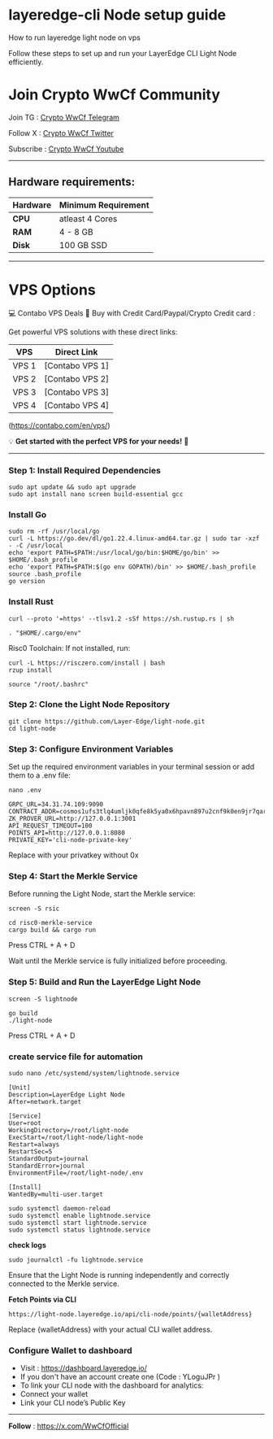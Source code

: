 # layeredge-cli Node setup guide
How to run layeredge light node on vps

Follow these steps to set up and run your LayerEdge CLI Light Node efficiently.

# Join Crypto WwCf Community

Join TG : [Crypto WwCf Telegram](https://t.me/WwCfAirdrops) 

Follow X : [Crypto WwCf Twitter](https://x.com/WwCfOfficial) 

Subscribe : [Crypto WwCf Youtube](https://youtube.com/@WwCfOfficial)

---

## Hardware requirements:

| **Hardware** | **Minimum Requirement** |
|--------------|-------------------------|
| **CPU**      | atleast 4 Cores         |
| **RAM**      | 4 - 8 GB                |
| **Disk**     | 100  GB  SSD            |

---

# VPS Options

💻 Contabo VPS Deals 🚀 Buy with Credit Card/Paypal/Crypto Credit card : 

Get powerful VPS solutions with these direct links:  


| **VPS** | **Direct Link**                      | 
|---------|--------------------------------------|
| VPS 1   | [Contabo VPS 1] | 
| VPS 2   | [Contabo VPS 2] |
| VPS 3   | [Contabo VPS 3] | 
| VPS 4   | [Contabo VPS 4] | 
(https://contabo.com/en/vps/)


💡 **Get started with the perfect VPS for your needs!** 🚀

---

### Step 1: Install Required Dependencies

```
sudo apt update && sudo apt upgrade
sudo apt install nano screen build-essential gcc
```

### Install Go
```
sudo rm -rf /usr/local/go
curl -L https://go.dev/dl/go1.22.4.linux-amd64.tar.gz | sudo tar -xzf - -C /usr/local
echo 'export PATH=$PATH:/usr/local/go/bin:$HOME/go/bin' >> $HOME/.bash_profile
echo 'export PATH=$PATH:$(go env GOPATH)/bin' >> $HOME/.bash_profile
source .bash_profile
go version
```
### Install Rust
```
curl --proto '=https' --tlsv1.2 -sSf https://sh.rustup.rs | sh
```
```
. "$HOME/.cargo/env"
```

Risc0 Toolchain: If not installed, run:

```
curl -L https://risczero.com/install | bash
rzup install

```
```
source "/root/.bashrc"
```

### Step 2: Clone the Light Node Repository

```
git clone https://github.com/Layer-Edge/light-node.git
cd light-node
```

### Step 3: Configure Environment Variables

Set up the required environment variables in your terminal session or add them to a .env file:

```
nano .env
```

```
GRPC_URL=34.31.74.109:9090
CONTRACT_ADDR=cosmos1ufs3tlq4umljk0qfe8k5ya0x6hpavn897u2cnf9k0en9jr7qarqqt56709
ZK_PROVER_URL=http://127.0.0.1:3001
API_REQUEST_TIMEOUT=100
POINTS_API=http://127.0.0.1:8080
PRIVATE_KEY='cli-node-private-key'
```

Replace with your privatkey without 0x

### Step 4: Start the Merkle Service

Before running the Light Node, start the Merkle service:

```
screen -S rsic
```

```
cd risc0-merkle-service
cargo build && cargo run
```

Press CTRL + A + D

Wait until the Merkle service is fully initialized before proceeding.

### Step 5: Build and Run the LayerEdge Light Node

```
screen -S lightnode
```
```
go build
./light-node
```

Press CTRL + A + D

### create service file for automation

```
sudo nano /etc/systemd/system/lightnode.service
```
```
[Unit]
Description=LayerEdge Light Node
After=network.target

[Service]
User=root
WorkingDirectory=/root/light-node
ExecStart=/root/light-node/light-node
Restart=always
RestartSec=5
StandardOutput=journal
StandardError=journal
EnvironmentFile=/root/light-node/.env

[Install]
WantedBy=multi-user.target
```


```
sudo systemctl daemon-reload
sudo systemctl enable lightnode.service
sudo systemctl start lightnode.service
sudo systemctl status lightnode.service
```

**check logs**

```
sudo journalctl -fu lightnode.service
```

Ensure that the Light Node is running independently and correctly connected to the Merkle service.

**Fetch Points via CLI**
``` 
https://light-node.layeredge.io/api/cli-node/points/{walletAddress}
```
Replace {walletAddress} with your actual CLI wallet address.

### Configure Wallet to dashboard

- Visit : https://dashboard.layeredge.io/ 
- If you don't have an account create one (Code :  YLoguJPr )
- To link your CLI node with the dashboard for analytics:
- Connect your wallet
- Link your CLI node’s Public Key

---

**Follow** : https://x.com/WwCfOfficial
